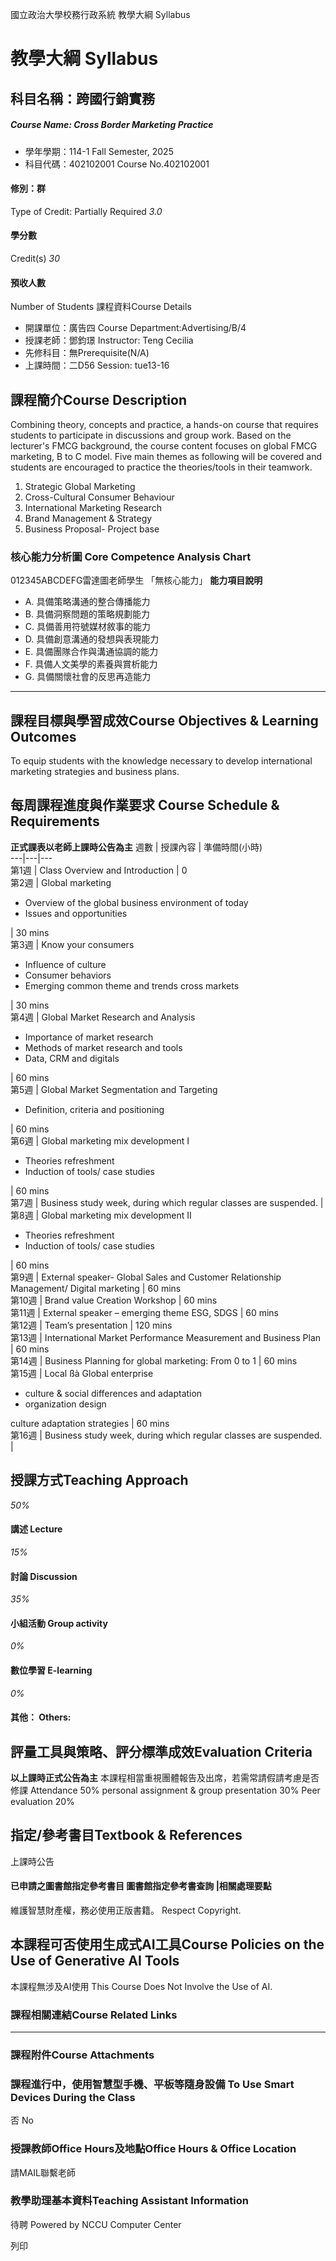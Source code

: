 國立政治大學校務行政系統 教學大綱 Syllabus
# 教學大綱 Syllabus
##  科目名稱：跨國行銷實務
#####  Course Name: Cross Border Marketing Practice
  * 學年學期：114-1 Fall Semester, 2025 
  * 科目代碼：402102001 Course No.402102001


#### 修別：群
Type of Credit: Partially Required 
_3.0_
#### 學分數
Credit(s)
_30_
#### 預收人數
Number of Students
課程資料Course Details
  * 開課單位：廣告四 Course Department:Advertising/B/4 
  * 授課老師：鄧鈞璟 Instructor: Teng Cecilia 
  * 先修科目：無Prerequisite(N/A)
  * 上課時間：二D56 Session: tue13-16


##  課程簡介Course Description
Combining theory, concepts and practice, a hands-on course that requires students to participate in discussions and group work. Based on the lecturer's FMCG background, the course content focuses on global FMCG marketing, B to C model.
Five main themes as following will be covered and students are encouraged to practice the theories/tools in their teamwork.
1. Strategic Global Marketing
2. Cross-Cultural Consumer Behaviour
3. International Marketing Research
4. Brand Management & Strategy
5. Business Proposal- Project base
###  核心能力分析圖 Core Competence Analysis Chart
012345ABCDEFG雷達圖老師學生
「無核心能力」 
**能力項目說明**
  * A. 具備策略溝通的整合傳播能力
  * B. 具備洞察問題的策略規劃能力
  * C. 具備善用符號媒材敘事的能力
  * D. 具備創意溝通的發想與表現能力
  * E. 具備團隊合作與溝通協調的能力
  * F. 具備人文美學的素養與賞析能力
  * G. 具備關懷社會的反思再造能力


* * *
##  課程目標與學習成效Course Objectives & Learning Outcomes 
To equip students with the knowledge necessary to develop international marketing strategies and business plans.
##  每周課程進度與作業要求 Course Schedule & Requirements
**正式課表以老師上課時公告為主**
週數 |  授課內容 |  準備時間(小時)  
---|---|---  
第1週 |  Class Overview and Introduction |  0  
第2週 |  Global marketing
  * Overview of the global business environment of today
  * Issues and opportunities

|  30 mins  
第3週 |  Know your consumers
  * Influence of culture
  * Consumer behaviors
  * Emerging common theme and trends cross markets

|  30 mins  
第4週 |  Global Market Research and Analysis
  * Importance of market research
  * Methods of market research and tools
  * Data, CRM and digitals

|  60 mins  
第5週 |  Global Market Segmentation and Targeting
  * Definition, criteria and positioning

|  60 mins  
第6週 |  Global marketing mix development I
  * Theories refreshment
  * Induction of tools/ case studies

|  60 mins  
第7週 |  Business study week, during which regular classes are suspended. |   
第8週 |  Global marketing mix development II
  * Theories refreshment
  * Induction of tools/ case studies

|  60 mins  
第9週 |  External speaker- Global Sales and Customer Relationship Management/ Digital marketing |  60 mins  
第10週 |  Brand value Creation Workshop |  60 mins  
第11週 |  External speaker – emerging theme ESG, SDGS |  60 mins  
第12週 |  Team’s presentation |  120 mins  
第13週 |  International Market Performance Measurement and Business Plan |  60 mins  
第14週 |  Business Planning for global marketing: From 0 to 1 |  60 mins  
第15週 |  Local ßà Global enterprise
  * culture & social differences and adaptation
  * organization design

culture adaptation strategies |  60 mins  
第16週 | Business study week, during which regular classes are suspended. |   
##  授課方式Teaching Approach
_50%_
####  講述 Lecture
_15%_
####  討論 Discussion
_35%_
####  小組活動 Group activity
_0%_
####  數位學習 E-learning
_0%_
####  其他： Others:
##  評量工具與策略、評分標準成效Evaluation Criteria
**以上課時正式公告為主**
本課程相當重視團體報告及出席，若需常請假請考慮是否修課
Attendance 50%
personal assignment & group presentation 30%
Peer evaluation 20%
##  指定/參考書目Textbook & References
上課時公告
####  已申請之圖書館指定參考書目  圖書館指定參考書查詢 |相關處理要點
維護智慧財產權，務必使用正版書籍。 Respect Copyright.
##  本課程可否使用生成式AI工具Course Policies on the Use of Generative AI Tools
本課程無涉及AI使用 This Course Does Not Involve the Use of AI.
###  課程相關連結Course Related Links
* * *
###  課程附件Course Attachments
###  課程進行中，使用智慧型手機、平板等隨身設備 To Use Smart Devices During the Class
否  No
###  授課教師Office Hours及地點Office Hours & Office Location
請MAIL聯繫老師
###  教學助理基本資料Teaching Assistant Information
待聘
Powered by NCCU Computer Center
  
列印

